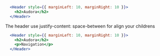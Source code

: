 ```jsx
  <Header style={{ marginLeft: 10, marginRight: 10 }}>
    <h2>Audora</h2>
  </Header>
```
The header use justify-content: space-between for align your childrens
```jsx
  <Header style={{ marginLeft: 10, marginRight: 10 }}>
    <h2>Audora</h2>
    <p>Navigation</p>
  </Header>
```
